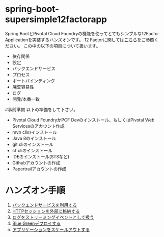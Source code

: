 # spring-boot-supersimple12factorapp
Spring BootとPivotal Cloud Foundryの機能を使ってとてもシンプルな12Factor Applicationを実装するハンズオンです。
12 Factorに関しては[こちら](https://12factor.net/ja/)をご参照ください。
この中の以下の項目について扱います。
* 依存関係
* 設定
* バックエンドサービス
* プロセス
* ポートバインディング
* 廃棄容易性
* ログ
* 開発/本番一致

#事前準備
以下の準備をして下さい。
* Pivotal Cloud FoundryかPCF Devのインストール、もしくはPivotal Web Servicesのアカウント作成
* mvn cliのインストール
* Java 8のインストール
* git cliのインストール
* cf cliのインストール
* IDEのインストール(STSなど)
* Githubアカウントの作成
* Papertrailアカウントの作成

# ハンズオン手順
1. [バックエンドサービスを利用する](https://github.com/tkaburagi1214/spring-boot-supersimple12factorapp/blob/master/backendservice.md)
2. [HTTPセッションを外部に格納する](https://github.com/tkaburagi1214/spring-boot-supersimple12factorapp/blob/master/stateless.md)
3. [ログをストリーミングイベントとして扱う](https://github.com/tkaburagi1214/spring-boot-supersimple12factorapp/blob/master/logstreaming.md)
4. [Blue Greenデプロイする](https://github.com/tkaburagi1214/spring-boot-supersimple12factorapp/blob/master/bgdeploy.md)
5. [アプリケーションをスケールアウトする](https://github.com/tkaburagi1214/spring-boot-supersimple12factorapp/blob/master/scaleout.md)

